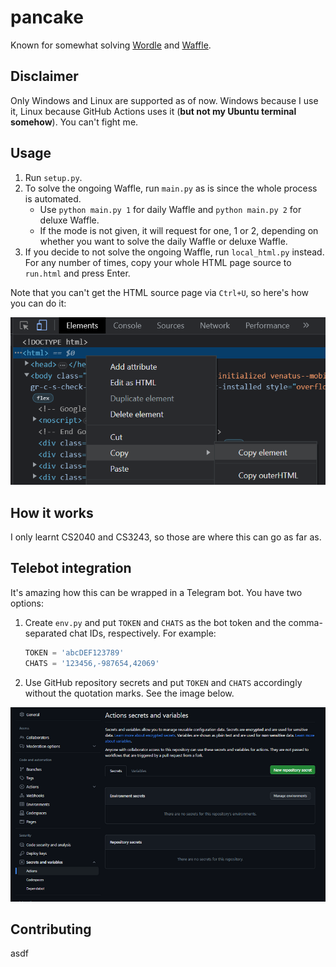 # pancake

Known for somewhat solving [Wordle](https://www.nytimes.com/games/wordle/index.html) and [Waffle](https://wafflegame.net/).

## Disclaimer
Only Windows and Linux are supported as of now. Windows because I use it, Linux because GitHub Actions uses it (**but not my Ubuntu terminal somehow**). You can't fight me.

## Usage
1. Run `setup.py`.
1. To solve the ongoing Waffle, run `main.py` as is since the whole process is automated.
    - Use `python main.py 1` for daily Waffle and `python main.py 2` for deluxe Waffle.
    - If the mode is not given, it will request for one, 1 or 2, depending on whether you want to solve the daily Waffle or deluxe Waffle.
1. If you decide to not solve the ongoing Waffle, run `local_html.py` instead. For any number of times, copy your whole HTML page source to `run.html` and press Enter.

Note that you can't get the HTML source page via `Ctrl+U`, so here's how you can do it:

![nice](images/copy.png)

## How it works

I only learnt CS2040 and CS3243, so those are where this can go as far as.

## Telebot integration

It's amazing how this can be wrapped in a Telegram bot. You have two options:
1. Create `env.py` and put `TOKEN` and `CHATS` as the bot token and the comma-separated chat IDs, respectively. For example:

    ```py
    TOKEN = 'abcDEF123789'
    CHATS = '123456,-987654,42069'
    ```

1. Use GitHub repository secrets and put `TOKEN` and `CHATS` accordingly without the quotation marks. See the image below.

![secret](images/secret.png)

## Contributing

asdf